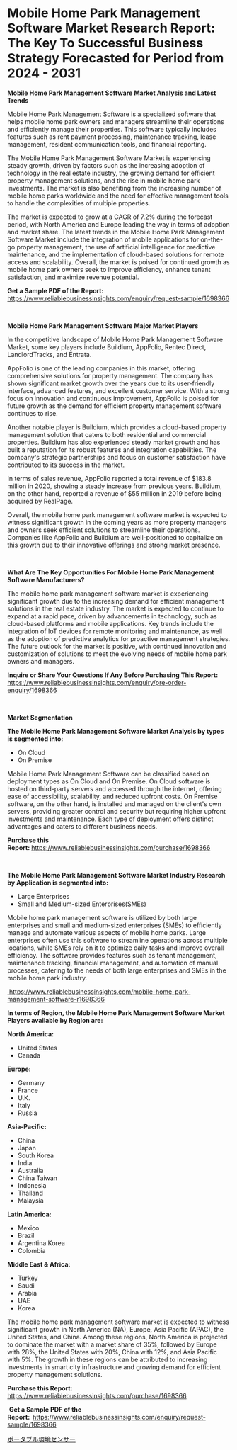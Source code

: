 <p><h1>Mobile Home Park Management Software Market Research Report: The Key To Successful Business Strategy Forecasted for Period from 2024 - 2031</h1></p><p><strong>Mobile Home Park Management Software Market Analysis and Latest Trends</strong></p>
<p><p>Mobile Home Park Management Software is a specialized software that helps mobile home park owners and managers streamline their operations and efficiently manage their properties. This software typically includes features such as rent payment processing, maintenance tracking, lease management, resident communication tools, and financial reporting.</p><p>The Mobile Home Park Management Software Market is experiencing steady growth, driven by factors such as the increasing adoption of technology in the real estate industry, the growing demand for efficient property management solutions, and the rise in mobile home park investments. The market is also benefiting from the increasing number of mobile home parks worldwide and the need for effective management tools to handle the complexities of multiple properties.</p><p>The market is expected to grow at a CAGR of 7.2% during the forecast period, with North America and Europe leading the way in terms of adoption and market share. The latest trends in the Mobile Home Park Management Software Market include the integration of mobile applications for on-the-go property management, the use of artificial intelligence for predictive maintenance, and the implementation of cloud-based solutions for remote access and scalability. Overall, the market is poised for continued growth as mobile home park owners seek to improve efficiency, enhance tenant satisfaction, and maximize revenue potential.</p></p>
<p><strong>Get a Sample PDF of the Report:&nbsp;</strong> <a href="https://www.reliablebusinessinsights.com/enquiry/request-sample/1698366">https://www.reliablebusinessinsights.com/enquiry/request-sample/1698366</a></p>
<p>&nbsp;</p>
<p><strong>Mobile Home Park Management Software Major Market Players</strong></p>
<p><p>In the competitive landscape of Mobile Home Park Management Software Market, some key players include Buildium, AppFolio, Rentec Direct, LandlordTracks, and Entrata. </p><p>AppFolio is one of the leading companies in this market, offering comprehensive solutions for property management. The company has shown significant market growth over the years due to its user-friendly interface, advanced features, and excellent customer service. With a strong focus on innovation and continuous improvement, AppFolio is poised for future growth as the demand for efficient property management software continues to rise.</p><p>Another notable player is Buildium, which provides a cloud-based property management solution that caters to both residential and commercial properties. Buildium has also experienced steady market growth and has built a reputation for its robust features and integration capabilities. The company's strategic partnerships and focus on customer satisfaction have contributed to its success in the market.</p><p>In terms of sales revenue, AppFolio reported a total revenue of $183.8 million in 2020, showing a steady increase from previous years. Buildium, on the other hand, reported a revenue of $55 million in 2019 before being acquired by RealPage.</p><p>Overall, the mobile home park management software market is expected to witness significant growth in the coming years as more property managers and owners seek efficient solutions to streamline their operations. Companies like AppFolio and Buildium are well-positioned to capitalize on this growth due to their innovative offerings and strong market presence.</p></p>
<p>&nbsp;</p>
<p><strong>What Are The Key Opportunities For Mobile Home Park Management Software Manufacturers?</strong></p>
<p><p>The mobile home park management software market is experiencing significant growth due to the increasing demand for efficient management solutions in the real estate industry. The market is expected to continue to expand at a rapid pace, driven by advancements in technology, such as cloud-based platforms and mobile applications. Key trends include the integration of IoT devices for remote monitoring and maintenance, as well as the adoption of predictive analytics for proactive management strategies. The future outlook for the market is positive, with continued innovation and customization of solutions to meet the evolving needs of mobile home park owners and managers.</p></p>
<p><strong>Inquire or Share Your Questions If Any Before Purchasing This Report:</strong> <a href="https://www.reliablebusinessinsights.com/enquiry/pre-order-enquiry/1698366">https://www.reliablebusinessinsights.com/enquiry/pre-order-enquiry/1698366</a></p>
<p>&nbsp;</p>
<p><strong>Market Segmentation</strong></p>
<p><strong>The Mobile Home Park Management Software Market Analysis by types is segmented into:</strong></p>
<p><ul><li>On Cloud</li><li>On Premise</li></ul></p>
<p><p>Mobile Home Park Management Software can be classified based on deployment types as On Cloud and On Premise. On Cloud software is hosted on third-party servers and accessed through the internet, offering ease of accessibility, scalability, and reduced upfront costs. On Premise software, on the other hand, is installed and managed on the client's own servers, providing greater control and security but requiring higher upfront investments and maintenance. Each type of deployment offers distinct advantages and caters to different business needs.</p></p>
<p><strong>Purchase this Report:&nbsp;</strong><a href="https://www.reliablebusinessinsights.com/purchase/1698366">https://www.reliablebusinessinsights.com/purchase/1698366</a></p>
<p>&nbsp;</p>
<p><strong>The Mobile Home Park Management Software Market Industry Research by Application is segmented into:</strong></p>
<p><ul><li>Large Enterprises</li><li>Small and Medium-sized Enterprises(SMEs)</li></ul></p>
<p><p>Mobile home park management software is utilized by both large enterprises and small and medium-sized enterprises (SMEs) to efficiently manage and automate various aspects of mobile home parks. Large enterprises often use this software to streamline operations across multiple locations, while SMEs rely on it to optimize daily tasks and improve overall efficiency. The software provides features such as tenant management, maintenance tracking, financial management, and automation of manual processes, catering to the needs of both large enterprises and SMEs in the mobile home park industry.</p></p>
<p><a href="https://www.reliablebusinessinsights.com/mobile-home-park-management-software-r1698366">&nbsp;https://www.reliablebusinessinsights.com/mobile-home-park-management-software-r1698366</a></p>
<p><strong>In terms of Region, the Mobile Home Park Management Software Market Players available by Region are:</strong></p>
<p>
    <p> <strong> North America: </strong>
        <ul>
            <li>United States</li>
            <li>Canada</li>
        </ul>
        </p> 
    <p> <strong> Europe: </strong>
        <ul>
            <li>Germany</li>
            <li>France</li>
            <li>U.K.</li>
            <li>Italy</li>
            <li>Russia</li>
        </ul>
        </p> 
    <p> <strong> Asia-Pacific: </strong>
        <ul>
            <li>China</li>
            <li>Japan</li>
            <li>South Korea</li>
            <li>India</li>
            <li>Australia</li>
            <li>China Taiwan</li>
            <li>Indonesia</li>
            <li>Thailand</li>
            <li>Malaysia</li>
        </ul>
        </p> 
    <p> <strong> Latin America: </strong>
        <ul>
            <li>Mexico</li>
            <li>Brazil</li>
            <li>Argentina Korea</li>
            <li>Colombia</li>
        </ul>
        </p> 
    <p> <strong> Middle East & Africa: </strong>
        <ul>
            <li>Turkey</li>
            <li>Saudi</li>
            <li>Arabia</li>
            <li>UAE</li>
            <li>Korea</li>
        </ul>
    </p>
    </p>
<p><p>The mobile home park management software market is expected to witness significant growth in North America (NA), Europe, Asia Pacific (APAC), the United States, and China. Among these regions, North America is projected to dominate the market with a market share of 35%, followed by Europe with 28%, the United States with 20%, China with 12%, and Asia Pacific with 5%. The growth in these regions can be attributed to increasing investments in smart city infrastructure and growing demand for efficient property management solutions.</p></p>
<p><strong>Purchase this Report: </strong><a href="https://www.reliablebusinessinsights.com/purchase/1698366">https://www.reliablebusinessinsights.com/purchase/1698366</a></p>
<p>&nbsp;<strong>Get a Sample PDF of the Report:&nbsp;&nbsp;</strong><a href="https://www.reliablebusinessinsights.com/enquiry/request-sample/1698366">https://www.reliablebusinessinsights.com/enquiry/request-sample/1698366</a></p>
<p><strong></strong></p>
<p><p><a href="https://github.com/AriMuller2009/Market-Research-Report-List-2/blob/main/3917304122987.md">ポータブル環境センサー</a></p></p>